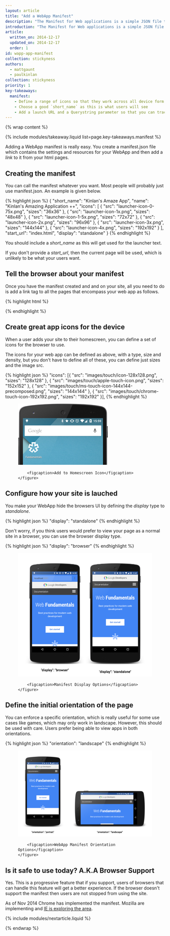 ```yaml
---
layout: article
title: "Add a WebApp Manifest"
description: "The Manifest for Web applications is a simple JSON file that gives you, the developer, the ability to control how your app appears to the user in the areas that they would expect to see apps (for example the mobile homescreen), direct what the user can launch and more importantly how they can launch it. In the future the manifest will give you even more control over your app, but right now we are just focusing on how your app can be launched."
introduction: "The Manifest for Web applications is a simple JSON file that gives you, the developer, the ability to control how your app appears to the user in the areas that they would expect to see apps (for example the mobile homescreen), direct what the user can launch and more importantly how they can launch it. In the future the manifest will give you even more control over your app, but right now we are just focusing on how your app can be launched."
article:
  written_on: 2014-12-17
  updated_on: 2014-12-17
  order: 1
id: wapp-app-manifest
collection: stickyness
authors:
  - mattgaunt
  - paulkinlan
collection: stickyness
priority: 1
key-takeaways:
  manifest:
    - Define a range of icons so that they work across all device form factors
    - Choose a good `short_name` as this is what users will see
    - Add a launch URL and a Querystring parameter so that you can track how many users launch your app
---
```


{% wrap content %}

{% include modules/takeaway.liquid list=page.key-takeaways.manifest %}

Adding a WebApp manifest is really easy. You create a manifest.json
file which contains the settings and resources for your WebApp and
then add a *link* to it from your html pages.

## Creating the manifest

You can call the manifest whatever you want. Most people will probably just use manifest.json. An example is given below.

{% highlight json %}
{
  "short_name": "Kinlan's Amaze App",
  "name": "Kinlan's Amazing Application ++",
  "icons": [
    {
      "src": "launcher-icon-0-75x.png",
      "sizes": "36x36"
    },
    {
      "src": "launcher-icon-1x.png",
      "sizes": "48x48"
    },
    {
      "src": "launcher-icon-1-5x.png",
      "sizes": "72x72"
    },
    {
      "src": "launcher-icon-2x.png",
      "sizes": "96x96"
    },
    {
      "src": "launcher-icon-3x.png",
      "sizes": "144x144"
    },
    {
      "src": "launcher-icon-4x.png",
      "sizes": "192x192"
    }
  ],
  "start_url": "index.html",
  "display": "standalone"
}
{% endhighlight %}

You should include a *short_name* as this will get used for the launcher text.

If you don't provide a *start_url*, then the current page will be used, which is unlikely to be what your users want.

## Tell the browser about your manifest

Once you have the manifest created and and on your site, all you need to do is add a link tag to all the pages that encompass your web app as follows.

{% highlight html %}
<link rel="manifest" href="/manifest.json">
{% endhighlight %}

## Create great app icons for the device

When a user adds your site to their homescreen, you can define a set of icons for the browser to use.

The icons for your web app can be defined as above, with a type, size and density, but you don't have to define all of these, you can define just sizes and the image src.

{% highlight json %}
"icons": [{
    "src": "images/touch/icon-128x128.png",
    "sizes": "128x128"
  }, {
    "src": "images/touch/apple-touch-icon.png",
    "sizes": "152x152"
  }, {
    "src": "images/touch/ms-touch-icon-144x144-precomposed.png",
    "sizes": "144x144"
  }, {
    "src": "images/touch/chrome-touch-icon-192x192.png",
    "sizes": "192x192"
  }],
{% endhighlight %}

<div class="clear g-wide--full">
    <figure>
        <img src="images/homescreen-icon.png" alt="Add to Homescreen Icon">

        <figcaption>Add to Homescreen Icon</figcaption>
    </figure>
</div>

<div class="clear"></div>

## Configure how your site is lauched

You make your WebApp hide the browsers UI by defining the *display* type to *standalone*.

{% highlight json %}
"display": "standalone"
{% endhighlight %}

Don't worry, if you think users would prefer to view your page as a normal site in a browser, you can use the browser display type.

{% highlight json %}
"display": "browser"
{% endhighlight %}

<div class="clear g-wide--full">
    <figure class="fluid">
        <img src="images/manifest-display-options.png" alt="web-app-capable">

        <figcaption>Manifest Display Options</figcaption>
    </figure>
</div>

<div class="clear"></div>

## Define the initial orientation of the page

You can enforce a specific orientation, which is really useful for some use cases like games, which may only work in landscape. However, this should be used with care. Users prefer being able to view apps in both orientations.

{% highlight json %}
"orientation": "landscape"
{% endhighlight %}

<div class="clear g-wide--full">
    <figure class="fluid">
        <img src="images/manifest-orientation-options.png" alt="WebApp Manifest Orientation Options">

        <figcaption>WebApp Manifest Orientation Options</figcaption>
    </figure>
</div>

<div class="clear"></div>

## Is it safe to use today? A.K.A Browser Support

Yes.  This is a progressive feature that if you support, users of browsers that can handle this feature will
get a better experience.  If the browser doesn't support the manifest then users are not stopped from using the
site.

As of Nov 2014 Chrome has implemented the manifest. Mozilla are implementing and [IE is exploring the area](https://status.modern.ie/webapplicationmanifest?term=manifest).

{% include modules/nextarticle.liquid %}

{% endwrap %}
